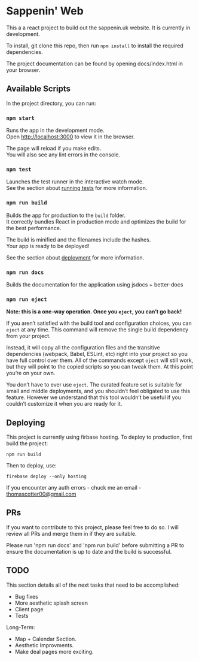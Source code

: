 # Sappenin' Web

This a a react project to build out the sappenin.uk website. It is currently in development.

To install, git clone this repo, then run `npm install` to install the required dependencies.

The project documentation can be found by opening docs/index.html in your browser.

## Available Scripts

In the project directory, you can run:

### `npm start`

Runs the app in the development mode.\
Open [http://localhost:3000](http://localhost:3000) to view it in the browser.

The page will reload if you make edits.\
You will also see any lint errors in the console.

### `npm test`

Launches the test runner in the interactive watch mode.\
See the section about [running tests](https://facebook.github.io/create-react-app/docs/running-tests) for more information.

### `npm run build`

Builds the app for production to the `build` folder.\
It correctly bundles React in production mode and optimizes the build for the best performance.

The build is minified and the filenames include the hashes.\
Your app is ready to be deployed!

See the section about [deployment](https://facebook.github.io/create-react-app/docs/deployment) for more information.

### `npm run docs`

Builds the documentation for the application using jsdocs + better-docs

### `npm run eject`

**Note: this is a one-way operation. Once you `eject`, you can’t go back!**

If you aren’t satisfied with the build tool and configuration choices, you can `eject` at any time. This command will remove the single build dependency from your project.

Instead, it will copy all the configuration files and the transitive dependencies (webpack, Babel, ESLint, etc) right into your project so you have full control over them. All of the commands except `eject` will still work, but they will point to the copied scripts so you can tweak them. At this point you’re on your own.

You don’t have to ever use `eject`. The curated feature set is suitable for small and middle deployments, and you shouldn’t feel obligated to use this feature. However we understand that this tool wouldn’t be useful if you couldn’t customize it when you are ready for it.

## Deploying

This project is currently using firbase hosting. To deploy to production, first build the project:

`npm run build`

Then to deploy, use:

`firebase deploy --only hosting`

If you encounter any auth errors - chuck me an email - thomascotter00@gmail.com

## PRs

If you want to contribute to this project, please feel free to do so. I will review all PRs and merge them in if they are suitable.

Please run 'npm run docs' and 'npm run build' before submitting a PR to ensure the documentation is up to date and the build is successful.



## TODO

This section details all of the next tasks that need to be accomplished:

- Bug fixes  
- More aesthetic splash screen
- Client page
- Tests

Long-Term:
  - Map + Calendar Section.
  - Aesthetic Improvments.
  - Make deal pages more exciting.
